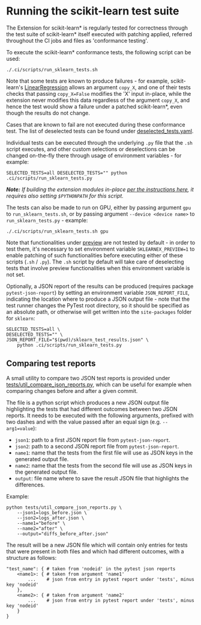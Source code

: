 <!--
******************************************************************************
* Copyright contributors to the oneDAL project
*
* Licensed under the Apache License, Version 2.0 (the "License");
* you may not use this file except in compliance with the License.
* You may obtain a copy of the License at
*
*     http://www.apache.org/licenses/LICENSE-2.0
*
* Unless required by applicable law or agreed to in writing, software
* distributed under the License is distributed on an "AS IS" BASIS,
* WITHOUT WARRANTIES OR CONDITIONS OF ANY KIND, either express or implied.
* See the License for the specific language governing permissions and
* limitations under the License.
*******************************************************************************/-->

# Running the scikit-learn test suite

The Extension for scikit-learn* is regularly tested for correctness through the test suite of scikit-learn* itself executed with patching applied, referred throughout the CI jobs and files as 'conformance testing'.

To execute the scikit-learn* conformance tests, the following script can be used:

```shell
./.ci/scripts/run_sklearn_tests.sh
```

Note that some tests are known to produce failures - for example, scikit-learn's [LinearRegression](https://scikit-learn.org/stable/modules/generated/sklearn.linear_model.LinearRegression.html) allows an argument `copy_X`, and one of their tests checks that passing `copy_X=False` modifies the 'X' input in-place, while the extension never modifies this data regardless of the argument `copy_X`, and hence the test would show a failure under a patched scikit-learn*, even though the results do not change.

Cases that are known to fail are not executed during these conformance test. The list of deselected tests can be found under [deselected_tests.yaml](https://github.com/uxlfoundation/scikit-learn-intelex/blob/main/deselected_tests.yaml).

Individual tests can be executed through the underlying `.py` file that the `.sh` script executes, and other custom selections or deselections can be changed on-the-fly there through usage of environment variables - for example:

```shell
SELECTED_TESTS=all DESELECTED_TESTS="" python .ci/scripts/run_sklearn_tests.py
```

_**Note:** If building the extension modules in-place [per the instructions here](https://github.com/uxlfoundation/scikit-learn-intelex/blob/main/INSTALL.md#build-intelr-extension-for-scikit-learn), it requires also setting `$PYTHONPATH` for this script._

The tests can also be made to run on GPU, either by passing argument `gpu` to `run_sklearn_tests.sh`, or by passing argument `--device <device name>` to  `run_sklearn_tests.py` - example:
```shell
./.ci/scripts/run_sklearn_tests.sh gpu
```

Note that functionalities under [preview](https://uxlfoundation.github.io/scikit-learn-intelex/latest/preview.html) are not tested by default - in order to test them, it's necessary to set environment variable `SKLEARNEX_PREVIEW=1` to enable patching of such functionalities before executing either of these scripts (`.sh` / `.py`). The `.sh` script by default will take care of deselecting tests that involve preview functionalities when this environment variable is not set.

Optionally, a JSON report of the results can be produced (requires package `pytest-json-report`) by setting an environment variable `JSON_REPORT_FILE`, indicating the location where to produce a JSON output file - note that the test runner changes the PyTest root directory, so it should be specified as an absolute path, or otherwise will get written into the `site-packages` folder for `sklearn`:

```shell
SELECTED_TESTS=all \
DESELECTED_TESTS="" \
JSON_REPORT_FILE="$(pwd)/sklearn_test_results.json" \
    python .ci/scripts/run_sklearn_tests.py
```

## Comparing test reports

A small utility to compare two JSON test reports is provided under [tests/util_compare_json_reports.py](https://github.com/uxlfoundation/scikit-learn-intelex/blob/main/tests/util_compare_json_reports.py), which can be useful for example when comparing changes before and after a given commit.

The file is a python script which produces a new JSON output file highlighting the tests that had different outcomes between two JSON reports. It needs to be executed with the following arguments, prefixed with two dashes and with the value passed after an equal sign (e.g. `--arg1=value`):

* `json1`: path to a first JSON report file from `pytest-json-report`.
* `json2`: path to a second JSON report file from `pytest-json-report`.
* `name1`: name that the tests from the first file will use as JSON keys in the generated output file.
* `name2`: name that the tests from the second file will use as JSON keys in the generated output file.
* `output`: file name where to save the result JSON file that highlights the differences.

Example:
```shell
python tests/util_compare_json_reports.py \
    --json1=logs_before.json \
    --json2=logs_after.json \
    --name1="before" \
    --name2="after" \
    --output="diffs_before_after.json"
```

The result will be a new JSON file which will contain only entries for tests that were present in both files and which had different outcomes, with a structure as follows:
```
"test_name": { # taken from 'nodeid' in the pytest json reports
    <name1>: { # taken from argument 'name1'
        ...    # json from entry in pytest report under 'tests', minus key 'nodeid'
    },
    <name2>: { # taken from argument 'name2'
        ...    # json from entry in pytest report under 'tests', minus key 'nodeid'
    }
}
```
